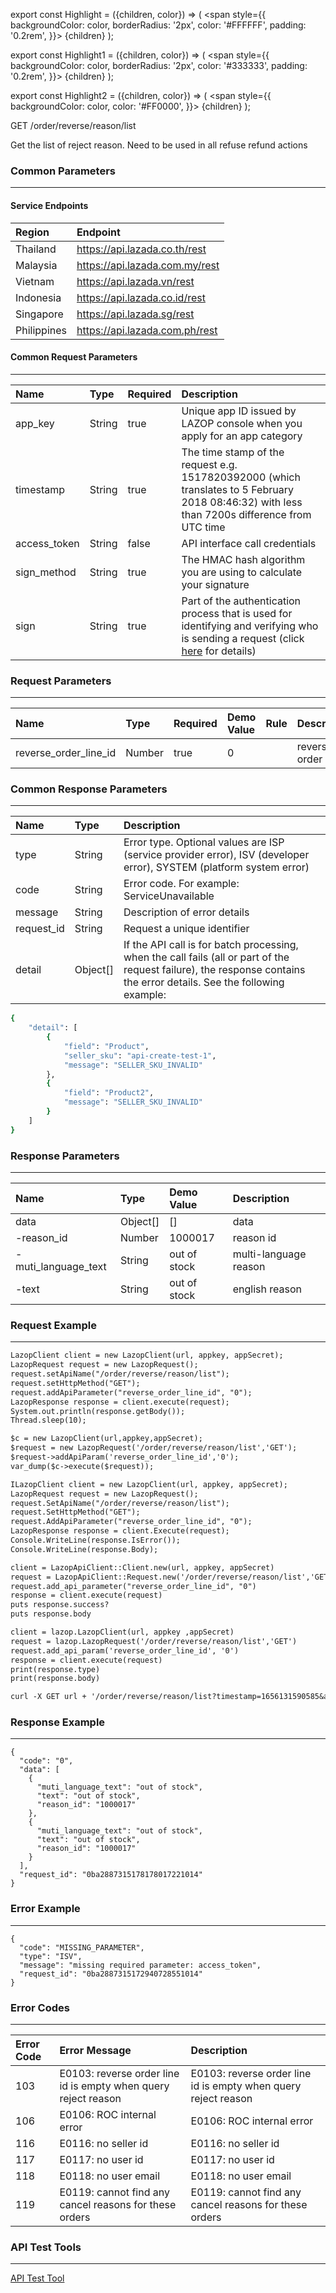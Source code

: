 export const Highlight = ({children, color}) => (
  <span
    style={{
      backgroundColor: color,
      borderRadius: '2px',
      color: '#FFFFFF',
      padding: '0.2rem',
    }}>
    {children}
  </span>
);

export const Highlight1 = ({children, color}) => (
  <span
    style={{
      backgroundColor: color,
      borderRadius: '2px',
      color: '#333333',
      padding: '0.2rem',
    }}>
    {children}
  </span>
);

export const Highlight2 = ({children, color}) => (
  <span
    style={{
      backgroundColor: color,
      color: '#FF0000',
    }}>
    {children}
  </span>
);

<Highlight color="#00A854">GET</Highlight>  <Highlight1 color="#EEEEEE">/order/reverse/reason/list</Highlight1>

Get the list of reject reason. Need to be used in all refuse refund actions

### Common Parameters
---
#### Service Endpoints

| Region        | Endpoint |
| :---          | :----    |
| Thailand      | https://api.lazada.co.th/rest |
| Malaysia      | https://api.lazada.com.my/rest |
| Vietnam       | https://api.lazada.vn/rest |
| Indonesia     | https://api.lazada.co.id/rest |
| Singapore     | https://api.lazada.sg/rest |
| Philippines   | https://api.lazada.com.ph/rest |

#### Common Request Parameters
---
| Name          | Type     | Required  | Description  |
| :---          | :---     | :---       | :---          |
| app_key       | String   | <Highlight2>true</Highlight2>      | Unique app ID issued by LAZOP console when you apply for an app category       |
| timestamp     | String   | <Highlight2>true</Highlight2>      | The time stamp of the request e.g. 1517820392000 (which translates to 5 February 2018 08:46:32) with less than 7200s difference from UTC time       |
| access_token  | String   | false                              | API interface call credentials       |
| sign_method   | String   | <Highlight2>true</Highlight2>      | The HMAC hash algorithm you are using to calculate your signature       |
| sign          | String   | <Highlight2>true</Highlight2>      | Part of the authentication process that is used for identifying and verifying who is sending a request (click [here](https://open.lazada.com/doc/doc.htm?spm=a2o9m.11193535.0.0.2d4938e4s5pgkx#?nodeId=10450&docId=108068) for details)       |

### Request Parameters
---

| Name          | Type     | Required  | Demo Value  | Rule     | Description   |
| :---          | :---     | :---      | :---        | :---     | :---          |
| reverse_order_line_id | Number	   | <Highlight2>true</Highlight2>	 | 0 |          | reverse order line id| 


### Common Response Parameters 
---

| Name        | Type        | Description        |
| :---         | :---         | :---                |
| type        | String      | Error type. Optional values ​​are ISP (service provider error), ISV (developer error), SYSTEM (platform system error) |
| code        | String      | Error code. For example: ServiceUnavailable                |
| message     | String      | Description of error details                |
| request_id  | String      | Request a unique identifier               |
| detail      | Object[]    | If the API call is for batch processing, when the call fails (all or part of the request failure), the response contains the error details. See the following example: |
```bash
{ 
    "detail": [
        {
            "field": "Product",
            "seller_sku": "api-create-test-1",
            "message": "SELLER_SKU_INVALID"
        },
        {
            "field": "Product2",
            "message": "SELLER_SKU_INVALID"
        }
    ]
} 
```

### Response Parameters
---
| Name                                  | Type       | Demo Value                               | Description     |
| :---                                  | :---       | :---                                     | :---            |
| data                                  | Object[]   | []                                       | data |
| -reason_id                            | Number	 | 1000017                                  | reason id | 
| -muti_language_text                   | String	 | out of stock                             | multi-language reason |
| -text                                 | String	 | out of stock                             | english reason|

### Request Example
---
```md title="JAVA"
LazopClient client = new LazopClient(url, appkey, appSecret);
LazopRequest request = new LazopRequest();
request.setApiName("/order/reverse/reason/list");
request.setHttpMethod("GET");
request.addApiParameter("reverse_order_line_id", "0");
LazopResponse response = client.execute(request);
System.out.println(response.getBody());
Thread.sleep(10);
```

```md title="PHP"
$c = new LazopClient(url,appkey,appSecret);
$request = new LazopRequest('/order/reverse/reason/list','GET');
$request->addApiParam('reverse_order_line_id','0');
var_dump($c->execute($request));
```

```md title=".NET"
ILazopClient client = new LazopClient(url, appkey, appSecret);
LazopRequest request = new LazopRequest();
request.SetApiName("/order/reverse/reason/list");
request.SetHttpMethod("GET");
request.AddApiParameter("reverse_order_line_id", "0");
LazopResponse response = client.Execute(request);
Console.WriteLine(response.IsError());
Console.WriteLine(response.Body);
```

```md title="RUBY"
client = LazopApiClient::Client.new(url, appkey, appSecret)
request = LazopApiClient::Request.new('/order/reverse/reason/list','GET')
request.add_api_parameter("reverse_order_line_id", "0")
response = client.execute(request)
puts response.success?
puts response.body
```

```md title="PYTHON"
client = lazop.LazopClient(url, appkey ,appSecret)
request = lazop.LazopRequest('/order/reverse/reason/list','GET')
request.add_api_param('reverse_order_line_id', '0')
response = client.execute(request)
print(response.type)
print(response.body)
```

```md title="CURL"
curl -X GET url + '/order/reverse/reason/list?timestamp=1656131590585&app_key=12345678&sign_method=sha256&sign=D13F2A03BE94D9AAE9F933FFA7B13E0A5AD84A3DAEBC62A458A3C382EC2E91EC&reverse_order_line_id=0'
```

### Response Example
---
```
{
  "code": "0",
  "data": [
    {
      "muti_language_text": "out of stock",
      "text": "out of stock",
      "reason_id": "1000017"
    },
    {
      "muti_language_text": "out of stock",
      "text": "out of stock",
      "reason_id": "1000017"
    }
  ],
  "request_id": "0ba2887315178178017221014"
}
```

### Error Example
---
```
{
  "code": "MISSING_PARAMETER",
  "type": "ISV",
  "message": "missing required parameter: access_token",
  "request_id": "0ba2887315172940728551014"
}
```

### Error Codes
---
| Error Code            | 	Error Message               | Description        |
| :---                  | :---                          | :---               |
| 103	                | E0103: reverse order line id is empty when query reject reason | E0103: reverse order line id is empty when query reject reason | 
| 106	                | E0106: ROC internal error	    | E0106: ROC internal error | 
| 116	                | E0116: no seller id           | E0116: no seller id | 
| 117	                | E0117: no user id	            | E0117: no user id | 
| 118	                | E0118: no user email          | E0118: no user email | 
| 119	                | E0119: cannot find any cancel reasons for these orders | E0119: cannot find any cancel reasons for these orders|  

### API Test Tools
---
[API Test Tool](https://iopaccount.lazada.com/login?redirect_url=http://open.lazada.com/app/index.htm#/api/test?apiPath=%2Forder%2Fget&appkey=100132)